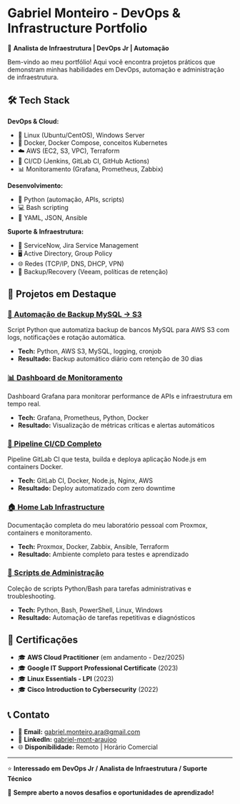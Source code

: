 # Gabriel Monteiro - DevOps & Infrastructure Portfolio

👋 **Analista de Infraestrutura | DevOps Jr | Automação**

Bem-vindo ao meu portfólio! Aqui você encontra projetos práticos que demonstram minhas habilidades em DevOps, automação e administração de infraestrutura.

## 🛠️ Tech Stack

**DevOps & Cloud:**
- 🐧 Linux (Ubuntu/CentOS), Windows Server
- 🐳 Docker, Docker Compose, conceitos Kubernetes  
- ☁️ AWS (EC2, S3, VPC), Terraform
- 🔄 CI/CD (Jenkins, GitLab CI, GitHub Actions)
- 📊 Monitoramento (Grafana, Prometheus, Zabbix)

**Desenvolvimento:**
- 🐍 Python (automação, APIs, scripts)
- 💻 Bash scripting
- 📝 YAML, JSON, Ansible

**Suporte & Infraestrutura:**
- 🎫 ServiceNow, Jira Service Management
- 🖥️ Active Directory, Group Policy
- 🌐 Redes (TCP/IP, DNS, DHCP, VPN)
- 💾 Backup/Recovery (Veeam, políticas de retenção)

## 📁 Projetos em Destaque

### [🔄 Automação de Backup MySQL → S3](https://github.com/GabrielMontAraujo/GitHub_Portfolio/tree/main/backup-automation)
Script Python que automatiza backup de bancos MySQL para AWS S3 com logs, notificações e rotação automática.
- **Tech:** Python, AWS S3, MySQL, logging, cronjob
- **Resultado:** Backup automático diário com retenção de 30 dias

### [📊 Dashboard de Monitoramento](https://github.com/GabrielMontAraujo/GitHub_Portfolio/tree/main/grafana-monitoring)
Dashboard Grafana para monitorar performance de APIs e infraestrutura em tempo real.
- **Tech:** Grafana, Prometheus, Python, Docker
- **Resultado:** Visualização de métricas críticas e alertas automáticos

### [🚀 Pipeline CI/CD Completo](https://github.com/GabrielMontAraujo/GitHub_Portfolio/tree/main/cicd-pipeline)
Pipeline GitLab CI que testa, builda e deploya aplicação Node.js em containers Docker.
- **Tech:** GitLab CI, Docker, Node.js, Nginx, AWS
- **Resultado:** Deploy automatizado com zero downtime

### [🏠 Home Lab Infrastructure](https://github.com/GabrielMontAraujo/GitHub_Portfolio/tree/main/home-lab)
Documentação completa do meu laboratório pessoal com Proxmox, containers e monitoramento.
- **Tech:** Proxmox, Docker, Zabbix, Ansible, Terraform
- **Resultado:** Ambiente completo para testes e aprendizado

### [🔧 Scripts de Administração](https://github.com/GabrielMontAraujo/GitHub_Portfolio/tree/main/admin-scripts)
Coleção de scripts Python/Bash para tarefas administrativas e troubleshooting.
- **Tech:** Python, Bash, PowerShell, Linux, Windows
- **Resultado:** Automação de tarefas repetitivas e diagnósticos

## 📜 Certificações

- 🎓 **AWS Cloud Practitioner** (em andamento - Dez/2025)
- 🎓 **Google IT Support Professional Certificate** (2023)
- 🎓 **Linux Essentials - LPI** (2023)
- 🎓 **Cisco Introduction to Cybersecurity** (2022)

## 📞 Contato

- 📧 **Email:** gabriel.monteiro.ara@gmail.com
- 💼 **LinkedIn:** [gabriel-mont-araujoo](https://www.linkedin.com/in/gabriel-mont-araujoo/)
- 🌐 **Disponibilidade:** Remoto | Horário Comercial

---

⭐ **Interessado em DevOps Jr / Analista de Infraestrutura / Suporte Técnico**

🚀 **Sempre aberto a novos desafios e oportunidades de aprendizado!**

